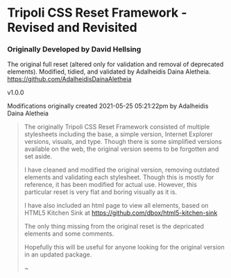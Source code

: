 # Tripoli CSS Reset Framework - Revised and Revisited

### Originally Developed by David Hellsing

The original full reset (altered only for validation and removal of deprecated elements). Modified, tidied, and validated by Adalheidis Daina Aletheia. https://github.com/AdalheidisDainaAletheia

v1.0.0

Modifications originally created 2021-05-25 05:21:22pm by Adalheidis Daina Aletheia

> The originally Tripoli CSS Reset Framework consisted of multiple stylesheets including the base, a simple version, Internet Explorer versions, visuals, and type. Though there is some simplified versions available on the web, the original version seems to be forgotten and set aside.
>
> I have cleaned and modified the original version, removing outdated elements and validating each stylesheet. Though this is mostly for reference, it has been modified for actual use. However, this particular reset is very flat and boring visually as it is.
>
> I have also included an html page to view all elements, based on HTML5 Kitchen Sink at https://github.com/dbox/html5-kitchen-sink
>
> The only thing missing from the original reset is the depricated elements and some comments.
>
> Hopefully this will be useful for anyone looking for the original version in an updated package.
>
> ~
